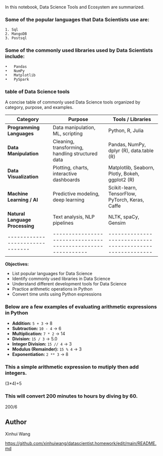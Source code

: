 In this notebook, Data Science Tools and Ecosystem are summarized.

### Some of the popular languages that Data Scientists use are:

    1. Sql
    2. MangoDB
    3. Postsql

### Some of the commonly used libraries used by Data Scientists include:

	•	Pandas 
	•	NumPy 
	•	Matplotlib 
    •	PySpark

###  table of Data Science tools
A concise table of commonly used Data Science tools organized by category, purpose, and examples.

| **Category**                 | **Purpose**                                               | **Tools / Libraries**                                  |
|-------------------------------|-----------------------------------------------------------|--------------------------------------------------------|
| **Programming Languages**     | Data manipulation, ML, scripting                          | Python, R, Julia                                       |
| **Data Manipulation**         | Cleaning, transforming, handling structured data         | Pandas, NumPy, dplyr (R), data.table (R)             |
| **Data Visualization**        | Plotting, charts, interactive dashboards                 | Matplotlib, Seaborn, Plotly, Bokeh, ggplot2 (R)      |
| **Machine Learning / AI**     | Predictive modeling, deep learning                        | Scikit-learn, TensorFlow, PyTorch, Keras, Caffe      |
| **Natural Language Processing** | Text analysis, NLP pipelines                               | NLTK, spaCy, Gensim|
|-------------------------------|-----------------------------------------------------------|--------------------------------------------------------|



**Objectives:**
- List popular languages for Data Science
- Identify commonly used libraries in Data Science
- Understand different development tools for Data Science
- Practice arithmetic operations in Python
- Convert time units using Python expressions

### Below are a few examples of evaluating arithmetic expressions in Python

- **Addition:** `5 + 3` → 8  
- **Subtraction:** `10 - 4` → 6  
- **Multiplication:** `7 * 2` → 14  
- **Division:** `15 / 3` → 5.0  
- **Integer Division:** `15 // 4` → 3  
- **Modulus (Remainder):** `15 % 4` → 3  
- **Exponentiation:** `2 ** 3` → 8

 ### This a simple arithmetic expression to mutiply then add integers.

 (3*4)+5


 ###  This will convert 200 minutes to hours by diving by 60.

  200/6


## Author
Xinhui Wang


https://github.com/xinhuiwang/datascientist.homework/edit/main/README.md
  







 
